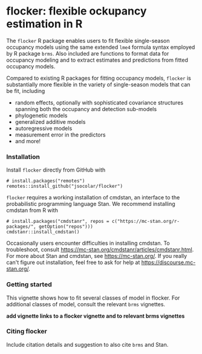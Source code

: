 # flocker: flexible ockupancy estimation in R

The `flocker` R package enables users to fit flexible single-season occupancy
models using the same extended `lme4` formula syntax employed by R package
`brms`. Also included are functions to format data for occupancy modeling and 
to extract estimates and predictions from fitted occupancy models.

Compared to existing R packages for fitting occupancy models, `flocker` is 
substantially more flexible in the variety of single-season models that can
be fit, including 
* random effects, optionally with sophisticated covariance structures spanning 
both the occupancy and detection sub-models
* phylogenetic models
* generalized additive models
* autoregressive models
* measurement error in the predictors
* and more!

### Installation
Install `flocker` directly from GitHub with 
```
# install.packages("remotes")
remotes::install_github("jsocolar/flocker")
```
`flocker` requires a working installation of cmdstan, an interface to the 
probabilistic programming language Stan. We recommend installing cmdstan from 
R with
```
# install.packages("cmdstanr", repos = c("https://mc-stan.org/r-packages/", getOption("repos")))
cmdstanr::install_cmdstan()
```
Occasionally users encounter difficulties in installing cmdstan. To 
troubleshoot, consult https://mc-stan.org/cmdstanr/articles/cmdstanr.html. 
For more about Stan and cmdstan, see https://mc-stan.org/. If you really 
can't figure out installation, feel free to ask for help at 
https://discourse.mc-stan.org/.

### Getting started
This vignette shows how to fit several classes of model in flocker.  For 
additional classes of model, consult the relevant `brms` vignettes.

**add vignette links to a flocker vignette and to relevant brms vignettes**

### Citing flocker
Include citation details and suggestion to also cite `brms` and Stan.
